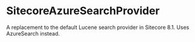 # SitecoreAzureSearchProvider
A replacement to the default Lucene search provider in Sitecore 8.1.  Uses AzureSearch instead.
